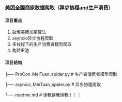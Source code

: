 ### 美团全国商家数据爬取（异步协程and生产消费）



#### 项目重点

1. 破解美团加密算法
2. asyncio异步协程爬取
3. 多线程下的生产消费者模型爬取
4. 构建IP池



#### 项目结构

├── ProCon_MeiTuan_spider.py	# 生产者消费者模型爬取

├── asyncio_MeiTuan_spider.py	# 异步协程爬取

└── readme.md	# 读我读我读我！！！





#### 